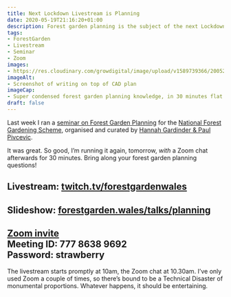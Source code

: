 ```yaml
---
title: Next Lockdown Livestream is Planning
date: 2020-05-19T21:16:20+01:00
description: Forest garden planning is the subject of the next Lockdown Livestream, on Wed 20 May, 10am BST, followed by a half hour Zoom session
tags: 
- ForestGarden
- Livestream
- Seminar
- Zoom
images: 
- https://res.cloudinary.com/growdigital/image/upload/v1589739366/200520-planning-seminar.jpg
imageAlt:
- Screenshot of writing on top of CAD plan
imageCap:
- Super condensed forest garden planning knowledge, in 30 minutes flat
draft: false
---
```


Last week I ran a [seminar on Forest Garden Planning](https://youtu.be/zSHvqy5Zvng) for the [National Forest Gardening Scheme](https://nationalforestgardening.org), organised and curated by [Hannah Gardinder & Paul Pivcevic](https://nationalforestgardening.org/our-board).

It was great. So good, I’m running it again, tomorrow, _with_ a Zoom chat afterwards for 30 minutes. Bring along your forest garden planning questions!

## Livestream: [twitch.tv/forestgardenwales](https://www.twitch.tv/forestgardenwales)

## Slideshow: [forestgarden.wales/talks/planning](https://www.forestgarden.wales/talks/planning)

## [Zoom invite](https://us04web.zoom.us/s/77786389692?pwd=S2RST1dBTG54YkhHb3k4K1BLYllSZz09)<br>Meeting ID: 777 8638 9692<br>Password: strawberry

The livestream starts promptly at 10am, the Zoom chat at 10.30am. I’ve only used Zoom a couple of times, so there’s bound to be a Technical Disaster of monumental proportions. Whatever happens, it should be entertaining.
